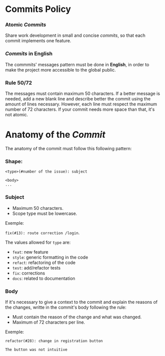# Commits Policy

### Atomic *Commits*
Share work development in small and concise *commits*, so that each commit implements one feature.

### *Commits* in English
The commmits' messages pattern must be done in **English**, in order to make the project more accessible to the global public. 

### Rule 50/72
The messages must contain maximum 50 characters. If a better message is needed, add a new blank line and describe better the commit using the amount of lines necessary.
However, each line must respect the maximum number of 72 characters. If your commit needs more space than that, it's not atomic. 


# Anatomy of the *Commit*
The anatomy of the commit must follow this following pattern:

### Shape:
```
<type>(#number of the issue): subject
  
<body>
...
```



### Subject

-   Maximum 50 characters.
-   Scope type must be lowercase. 

Exemple:

`fix(#13): route correction /login`.

The values allowed for `type`  are:

-   `feat`: new feature
-   `style`: generic formatting in the code
-   `refact`: refactoring of the code
-   `test`: add/refactor tests
-   `fix`: corrections
-   `docs`: related to documentation

### Body

If it's necessary to give a context to the commit and explain the reasons of the changes, writte in the commit's body following the rule:

-   Must contain the reason of the change and what was changed.
-   Maximum of 72 characters per line.

Exemple:

```
refactor(#28): change in registration button 

The button was not intuitive